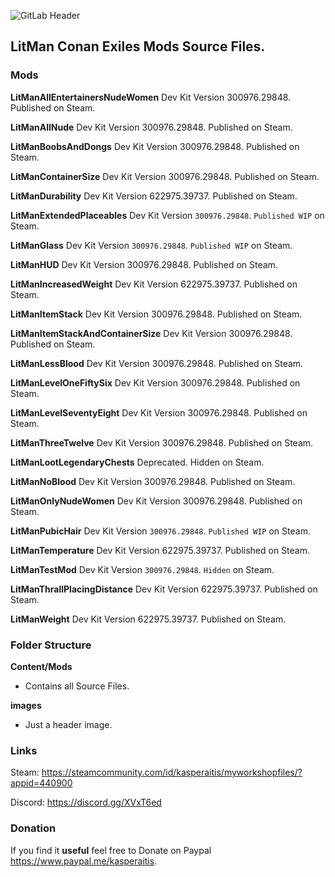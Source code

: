 ![GitLab Header](/images/gitlab_header.png)

## LitMan Conan Exiles Mods Source Files.

### Mods

**LitManAllEntertainersNudeWomen**
Dev Kit Version 300976.29848. Published on Steam.

**LitManAllNude**
Dev Kit Version 300976.29848. Published on Steam.

**LitManBoobsAndDongs**
Dev Kit Version 300976.29848. Published on Steam.

**LitManContainerSize**
Dev Kit Version 300976.29848. Published on Steam.

**LitManDurability**
Dev Kit Version 622975.39737. Published on Steam.

**LitManExtendedPlaceables**
Dev Kit Version `300976.29848`. `Published WIP` on Steam.

**LitManGlass**
Dev Kit Version `300976.29848`. `Published WIP` on Steam.

**LitManHUD**
Dev Kit Version 300976.29848. Published on Steam.

**LitManIncreasedWeight**
Dev Kit Version 622975.39737. Published on Steam.

**LitManItemStack**
Dev Kit Version 300976.29848. Published on Steam.

**LitManItemStackAndContainerSize**
Dev Kit Version 300976.29848. Published on Steam.

**LitManLessBlood**
Dev Kit Version 300976.29848. Published on Steam.

**LitManLevelOneFiftySix**
Dev Kit Version 300976.29848. Published on Steam.

**LitManLevelSeventyEight**
Dev Kit Version 300976.29848. Published on Steam.

**LitManThreeTwelve**
Dev Kit Version 300976.29848. Published on Steam.

**LitManLootLegendaryChests**
Deprecated. Hidden on Steam.

**LitManNoBlood**
Dev Kit Version 300976.29848. Published on Steam.

**LitManOnlyNudeWomen**
Dev Kit Version 300976.29848. Published on Steam.

**LitManPubicHair**
Dev Kit Version `300976.29848`. `Published WIP` on Steam.

**LitManTemperature**
Dev Kit Version 622975.39737. Published on Steam.

**LitManTestMod**
Dev Kit Version `300976.29848`. `Hidden` on Steam.

**LitManThrallPlacingDistance**
Dev Kit Version 622975.39737. Published on Steam.

**LitManWeight**
Dev Kit Version 622975.39737. Published on Steam.

### Folder Structure

**Content/Mods**
- Contains all Source Files.

**images**
- Just a header image.

### Links

Steam: https://steamcommunity.com/id/kasperaitis/myworkshopfiles/?appid=440900

Discord: https://discord.gg/XVxT6ed

### Donation

If you find it **useful** feel free to Donate on Paypal https://www.paypal.me/kasperaitis.
